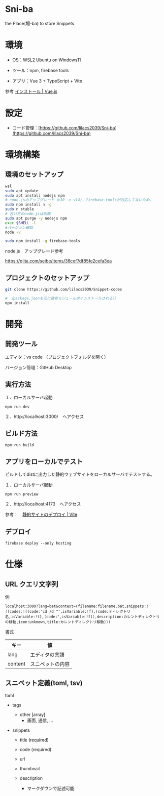 # Sni-ba

the Place(場-ba) to store Snippets



# 環境

- OS：WSL2 Ubuntu on Windows11
- ツール：npm, firebase tools

- アプリ：Vue 3 + TypeScript + Vite

参考 [インストール | Vue.js](https://v3.ja.vuejs.org/guide/installation.html#vite)



# 設定

- コード管理：[https://github.com/lilacs2039/Sni-ba](https://github.com/lilacs2039/Sni-ba)




# 環境構築

## 環境のセットアップ

```bash
wsl
sudo apt update
sudo apt install nodejs npm
# node.jsのアップグレード（v10 -> v14)、firebase-toolsが対応してないため。
sudo npm install n -g
sudo n stable
# 古い方のnode.jsは削除
sudo apt purge -y nodejs npm
exec $SHELL -l
#バージョン確認
node -v

sudo npm install -g firebase-tools
```

node.js　アップグレード参考

https://qiita.com/seibe/items/36cef7df85fe2cefa3ea



## プロジェクトのセットアップ

```bash
git clone https://github.com/lilacs2039/Snippet-codes

# （package.jsonを元に依存モジュールがインストールされる））
npm install

```





# 開発

## 開発ツール

エディタ：vs code （プロジェクトフォルダを開く）

バージョン管理：GitHub Desktop



## 実行方法

１．ローカルサーバ起動

```
npm run dev
```

２．http://localhost:3000/　へアクセス



## ビルド方法

```
npm run build
```



## アプリをローカルでテスト

ビルドしてdistに出力した静的ウェブサイトをローカルサーバでテストする。

１．ローカルサーバ起動

```
npm run preview
```

２．http://localhost:4173　へアクセス



参考：　[静的サイトのデプロイ | Vite](https://ja.vitejs.dev/guide/static-deploy.html)



## デプロイ

```
firebase deploy --only hosting
```



# 仕様

## URL クエリ文字列

例

```
localhost:3000?lang=bat&context=(filename:filename.bat,snippets:!((codes:!((code:'cd /d "',isVariable:!f),(code:ディレクトリ名,isVariable:!t),(code:",isVariable:!f)),description:カレントディレクトリの移動,icon:unknown,title:カレントディレクトリ移動)))
```

書式

| **キー** | **値**           |
| -------- | ---------------- |
| lang     | エディタの言語   |
| content  | スニペットの内容 |

 

## スニペット定義(toml, tsv)

toml

- tags

  - other [array]
    - 画面, 通信, ...

- snippets
  - title (required)
  - code (required)

  - url

  - thumbnail

  - description
  
    - マークダウンで記述可能


​    
